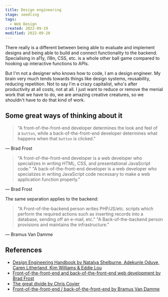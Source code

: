 ```yaml
---
title: Design engineering
stage: seedling
tags:
  - Web Design
created: 2022-09-19
modified: 2022-09-20
---
```


There really is a different between being able to evaluate and implement designs and being able to build and connect functionality to the backend.
Specialising in a11y, i18n, CSS, etc. is a whole other ball game compared to hooking up interactive functions to APIs.

But I'm not a designer who knows how to code, I am a design engineer. My brain very much tends towards things like design systems, reusability, reducing repetition. Not to say I'm a crazy capitalist, who's after productivity at all costs, not at all. I just want to reduce or remove the menial work that we have to do, we are amazing creative creatures, so we shouldn't have to do that kind of work.

## Some great ways of thinking about it

> "A front-of-the-front-end developer determines the look and feel of a `button`, while a back-of-the-front-end developer determines what happens when that `button` is clicked."

— Brad Frost

> "A front-of-the-front-end developer is a web developer who specializes in writing HTML, CSS, and presentational JavaScript code."
> "A back-of-the-front-end developer is a web developer who specializes in writing JavaScript code necessary to make a web application function properly."

— Brad Frost

The same separation applies to the backend:

> "A Front-of-the-backend person writes PHP/JS/etc. scripts which perform the required actions such as inserting records into a database, sending off an e-mail, etc."
> "A Back-of-the-backend person provisions and maintains the infrastructure."

— Bramus Van Damme

## References

- [Design Engineering Handbook by Natalya Shelburne, Adekunle Oduye, Caren Litherland, Kim Williams & Eddie Lou](https://books.apple.com/au/audiobook/design-engineering-handbook/id1527368573)
- [Front-of-the-front-end and back-of-the-front-end web development by Brad Frost](https://bradfrost.com/blog/post/front-of-the-front-end-and-back-of-the-front-end-web-development/)
- [The great divide by Chris Coyier](https://css-tricks.com/the-great-divide/)
- [Front-of-the-front-end / back-of-the-front-end by Bramus Van Damme](https://www.bram.us/2021/02/19/front-of-the-front-end-back-of-the-front-end/)
